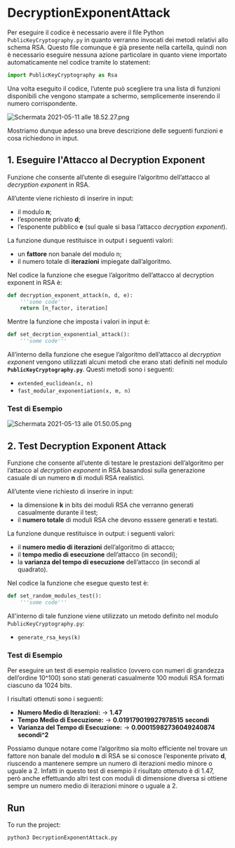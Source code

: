 # DecryptionExponentAttack

Per eseguire il codice è necessario avere il file Python `PublicKeyCryptography.py` in quanto verranno invocati dei metodi relativi allo schema RSA. Questo file comunque è già presente nella cartella, quindi non è necessario eseguire nessuna azione particolare in quanto viene importato automaticamente nel codice tramite lo statement:

```python
import PublicKeyCryptography as Rsa
```

Una volta eseguito il codice, l’utente può scegliere tra una lista di funzioni disponibili che vengono stampate a schermo, semplicemente inserendo il numero corrispondente.

![Schermata 2021-05-11 alle 18.52.27.png](https://res.craft.do/user/full/63cec524-c1b6-57b4-8157-df0476f848cb/doc/38F3E494-D23E-4204-B3AC-F14F8DF5026D/4A972123-8F27-4378-A52D-9254AA2ADFD8_2)

Mostriamo dunque adesso una breve descrizione delle seguenti funzioni e cosa richiedono in input.

## 1. Eseguire l'Attacco al Decryption Exponent

Funzione che consente all’utente di eseguire l’algoritmo dell’attacco al *decryption exponen*t in RSA.

All’utente viene richiesto di inserire in input:

- il modulo **n**;
- l’esponente privato **d**;
- l’esponente pubblico **e** (sul quale si basa l’attacco *decryption exponent*).

La funzione dunque restituisce in output i seguenti valori:

- un **fattore** non banale del modulo n;
- il numero totale di **iterazioni** impiegate dall’algoritmo.

Nel codice la funzione che esegue l’algoritmo dell’attacco al decryption exponent in RSA è:

```python
def decryption_exponent_attack(n, d, e):
	'''some code'''
	return [n_factor, iteration]
```

Mentre la funzione che imposta i valori in input è:

```python
def set_decrption_exponential_attack():
	'''some code'''
```

All’interno della funzione che esegue l’algoritmo dell’attacco al *decryption exponent* vengono utilizzati alcuni metodi che erano stati definiti nel modulo **`PublicKeyCryptography.py`**. Questi metodi sono i seguenti:

- `extended_euclidean(x, n)`
- `fast_modular_exponentiation(x, m, n)`

### Test di Esempio

![Schermata 2021-05-13 alle 01.50.05.png](https://res.craft.do/user/full/63cec524-c1b6-57b4-8157-df0476f848cb/doc/38F3E494-D23E-4204-B3AC-F14F8DF5026D/EB482192-B522-4792-9CD0-0728A5449B8D_2/Schermata%202021-05-13%20alle%2001.50.05.png)

## 2. Test Decryption Exponent Attack

Funzione che consente all’utente di testare le prestazioni dell’algoritmo per l’attacco al *decryption exponent* in RSA basandosi sulla generazione casuale di un numero **n** di moduli RSA realistici.

All’utente viene richiesto di inserire in input:

- la dimensione **k** in bits dei moduli RSA che verranno generati casualmente durante il test;
- il **numero totale** di moduli RSA che devono esssere generati e testati.

La funzione dunque restituisce in output: i seguenti valori:

- il **numero medio di iterazioni** dell’algoritmo di attacco;
- il **tempo medio di esecuzione** dell’attacco (in secondi);
- la **varianza del tempo di esecuzione** dell’attacco (in secondi al quadrato).

Nel codice la funzione che esegue questo test è:

```python
def set_random_modules_test():
	'''some code'''
```

All'interno di tale funzione viene utilizzato un metodo definito nel modulo `PublicKeyCryptography.py`:

- `generate_rsa_keys(k)`

### Test di Esempio

Per eseguire un test di esempio realistico (ovvero con numeri di grandezza dell’ordine 10^100) sono stati generati casualmente 100 moduli RSA formati ciascuno da 1024 bits.

I risultati ottenuti sono i seguenti:

- **Numero Medio di Iterazioni:** → **1.47**
- **Tempo Medio di Esecuzione:** → **0.019179019927978515** **secondi**
- **Varianza del Tempo di Esecuzione:** → **0.00015982736049240874 secondi^2**

Possiamo dunque notare come l’algoritmo sia molto efficiente nel trovare un fattore non banale del modulo **n** di RSA se si conosce l’esponente privato **d**, riuscendo a mantenere sempre un numero di iterazioni medio minore o uguale a 2. Infatti in questo test di esempio il risultato ottenuto è di 1.47, però anche effettuando altri test con moduli di dimensione diversa si ottiene sempre un numero medio di iterazioni minore o uguale a 2.

## Run
To run the project:
```
python3 DecryptionExponentAttack.py
```